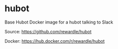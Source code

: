 # hubot
Base Hubot Docker image for a hubot talking to Slack

Source: https://github.com/rewardle/hubot

Docker: https://hub.docker.com/r/rewardle/hubot
